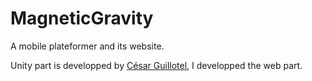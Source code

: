 # MagneticGravity
A mobile plateformer and its website.

Unity part is developped by [César Guillotel](http://cesar.vonc.fr/), I developped the web part.
